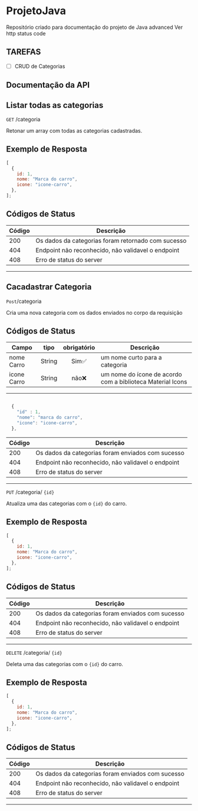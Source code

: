 # ProjetoJava

Repositório criado para documentação do projeto de Java advanced
Ver http status code

## TAREFAS

- [ ] CRUD de Categorias

## Documentação da API

## Listar todas as categorias

`GET` /categoria

Retonar um array com todas as categorias cadastradas.

## Exemplo de Resposta

```js
[
  {
    id: 1,
    nome: "Marca do carro",
    icone: "icone-carro",
  },
];
```

## Códigos de Status

| Código | Descrição                                          |
| ------ | -------------------------------------------------- |
| 200    | Os dados da categorias foram retornado com sucesso |
| 404    | Endpoint não reconhecido, não validavel o endpoint |
| 408    | Erro de status do server                           |

---

## Cacadastrar Categoria

`Post`/categoria

Cria uma nova categoria com os dados enviados no corpo da requisição

## Códigos de Status

| Campo | tipo   | obrigatório | Descrição                                                  |
| ----- | ------ | :---------: | ---------------------------------------------------------- |
| nome Carro  | String |    Sim✅    | um nome curto para a categoria                             |
| icone Carro | String |    não❌    | um nome do ícone de acordo com a biblioteca Material Icons |

---

```js

  {
    "id" : 1,
    "nome": "marca do carro",
    "icone": "icone-carro",
  },

```

| Código | Descrição                                          |
| ------ | -------------------------------------------------- |
| 200    | Os dados da categorias foram enviados com sucesso  |
| 404    | Endpoint não reconhecido, não validavel o endpoint |
| 408    | Erro de status do server                           |
---

`PUT` /categoria/ `{id}`

Atualiza uma das categorias com o `{id}` do carro.

## Exemplo de Resposta

```js
[
  {
    id: 1,
    nome: "Marca do carro",
    icone: "icone-carro",
  },
];
```

## Códigos de Status

| Código | Descrição                                          |
| ------ | -------------------------------------------------- |
| 200    | Os dados da categorias foram enviados com sucesso  |
| 404    | Endpoint não reconhecido, não validavel o endpoint |
| 408    | Erro de status do server                           |

---

`DELETE` /categoria/ `{id}`

Deleta uma das categorias com o `{id}` do carro.

## Exemplo de Resposta

```js
[
  {
    id: 1,
    nome: "Marca do carro",
    icone: "icone-carro",
  },
];
```

## Códigos de Status

| Código | Descrição                                          |
| ------ | -------------------------------------------------- |
| 200    | Os dados da categorias foram enviados com sucesso  |
| 404    | Endpoint não reconhecido, não validavel o endpoint |
| 408    | Erro de status do server                           |

---
